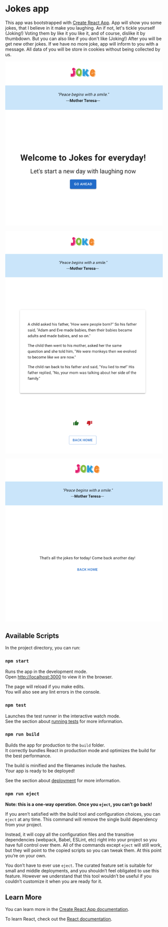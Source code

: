 # Jokes app

This app was bootstrapped with [Create React App](https://github.com/facebook/create-react-app).
App will show you some jokes, that I believe in it make you laughing. An if not, let's tickle yourself (Joking!)
Voting them by like it you like it, and of course, dislike it by thumbdown. But you can also like if you don't like (Joking!)
After you will be get new other jokes. If we have no more joke, app will inform to you with a message.
All data of you will be store in cookies without being collected by us.

![Alt text](https://github.com/Banhbaogia93/Joke-UI/blob/main/public/UI-1.png?raw=true "Joke App")

![Alt text](https://github.com/Banhbaogia93/Joke-UI/blob/main/public/UI-2.png?raw=true "Joke App")

![Alt text](https://github.com/Banhbaogia93/Joke-UI/blob/main/public/UI-3.png?raw=true "Joke App")

## Available Scripts

In the project directory, you can run:

### `npm start`

Runs the app in the development mode.\
Open [http://localhost:3000](http://localhost:3000) to view it in the browser.

The page will reload if you make edits.\
You will also see any lint errors in the console.

### `npm test`

Launches the test runner in the interactive watch mode.\
See the section about [running tests](https://facebook.github.io/create-react-app/docs/running-tests) for more information.

### `npm run build`

Builds the app for production to the `build` folder.\
It correctly bundles React in production mode and optimizes the build for the best performance.

The build is minified and the filenames include the hashes.\
Your app is ready to be deployed!

See the section about [deployment](https://facebook.github.io/create-react-app/docs/deployment) for more information.

### `npm run eject`

**Note: this is a one-way operation. Once you `eject`, you can’t go back!**

If you aren’t satisfied with the build tool and configuration choices, you can `eject` at any time. This command will remove the single build dependency from your project.

Instead, it will copy all the configuration files and the transitive dependencies (webpack, Babel, ESLint, etc) right into your project so you have full control over them. All of the commands except `eject` will still work, but they will point to the copied scripts so you can tweak them. At this point you’re on your own.

You don’t have to ever use `eject`. The curated feature set is suitable for small and middle deployments, and you shouldn’t feel obligated to use this feature. However we understand that this tool wouldn’t be useful if you couldn’t customize it when you are ready for it.

## Learn More

You can learn more in the [Create React App documentation](https://facebook.github.io/create-react-app/docs/getting-started).

To learn React, check out the [React documentation](https://reactjs.org/).
